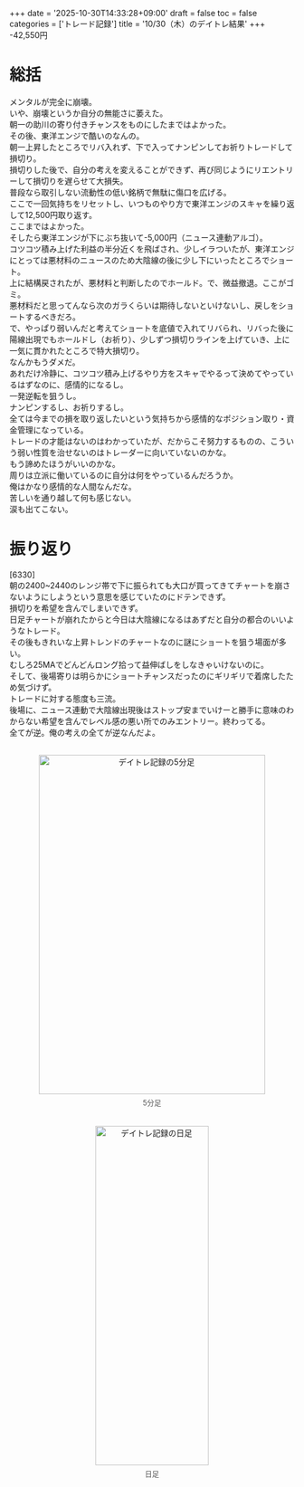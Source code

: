 +++
date = '2025-10-30T14:33:28+09:00'
draft = false
toc = false
categories = ['トレード記録']
title = '10/30（木）のデイトレ結果'
+++
-42,550円

# 総括
メンタルが完全に崩壊。  
いや、崩壊というか自分の無能さに萎えた。  
朝一の助川の寄り付きチャンスをものにしたまではよかった。  
その後、東洋エンジで酷いのなんの。  
朝一上昇したところでリバ入れず、下で入ってナンピンしてお祈りトレードして損切り。  
損切りした後で、自分の考えを変えることができず、再び同じようにリエントリーして損切りを遅らせて大損失。  
普段なら取引しない流動性の低い銘柄で無駄に傷口を広げる。  
ここで一回気持ちをリセットし、いつものやり方で東洋エンジのスキャを繰り返して12,500円取り返す。  
ここまではよかった。  
そしたら東洋エンジが下にぶち抜いて-5,000円（ニュース連動アルゴ）。  
コツコツ積み上げた利益の半分近くを飛ばされ、少しイラついたが、東洋エンジにとっては悪材料のニュースのため大陰線の後に少し下にいったところでショート。  
上に結構戻されたが、悪材料と判断したのでホールド。で、微益撤退。ここがゴミ。  
悪材料だと思ってんなら次のガラくらいは期待しないといけないし、戻しをショートするべきだろ。  
で、やっぱり弱いんだと考えてショートを底値で入れてリバられ、リバった後に陽線出現でもホールドし（お祈り）、少しずつ損切りラインを上げていき、上に一気に貫かれたところで特大損切り。  
なんかもうダメだ。  
あれだけ冷静に、コツコツ積み上げるやり方をスキャでやるって決めてやっているはずなのに、感情的になるし。  
一発逆転を狙うし。  
ナンピンするし、お祈りするし。  
全ては今までの損を取り返したいという気持ちから感情的なポジション取り・資金管理になっている。  
トレードの才能はないのはわかっていたが、だからこそ努力するものの、こういう弱い性質を治せないのはトレーダーに向いていないのかな。  
もう諦めたほうがいいのかな。  
周りは立派に働いているのに自分は何をやっているんだろうか。  
俺はかなり感情的な人間なんだな。  
苦しいを通り越して何も感じない。  
涙も出てこない。  

# 振り返り
[6330]  
朝の2400~2440のレンジ帯で下に振られても大口が買ってきてチャートを崩さないようにしようという意思を感じていたのにドテンできず。  
損切りを希望を含んでしまいできず。  
日足チャートが崩れたからと今日は大陰線になるはあずだと自分の都合のいいようなトレード。  
その後もきれいな上昇トレンドのチャートなのに謎にショートを狙う場面が多い。  
むしろ25MAでどんどんロング拾って益伸ばしをしなきゃいけないのに。  
そして、後場寄りは明らかにショートチャンスだったのにギリギリで着席したため気づけず。  
トレードに対する態度も三流。  
後場に、ニュース連動で大陰線出現後はストップ安までいけーと勝手に意味のわからない希望を含んでレベル感の悪い所でのみエントリー。終わってる。  
全てが逆。俺の考えの全てが逆なんだよ。  
<div style="display: flex; gap: 20px; justify-content: center; flex-wrap: wrap; margin-top: 30px;">
<div style="text-align: center;">
<img src="/images/dailylog/6330/1030-5minutes.png" alt="デイトレ記録の5分足" width="400" height="600">
<p style="margin-top: 5px; font-size: 0.9em; color: #555;">5分足</p>
</div>
<div style="text-align: center;">
<img src="/images/dailylog/6330/1030-day.png" alt="デイトレ記録の日足" width="200" height="600">
<p style="margin-top: 5px; font-size: 0.9em; color: #555;">日足</p>
</div>
</div>
